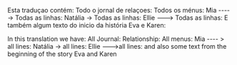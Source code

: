 Esta traduçao contém:
Todo o jornal de relaçoes:
Todos os ménus:
Mia -----> Todas as linhas:
Natália -> Todas as linhas:
Ellie ---> Todas as linhas:
E também algum texto do inicio da história Eva e Karen:


In this translation we have:
All Journal: Relationship:
All menus:
Mia ---- > all lines:
Natália -> all lines:
Ellie --->all lines:
and also some text from the beginning of the story Eva and Karen
